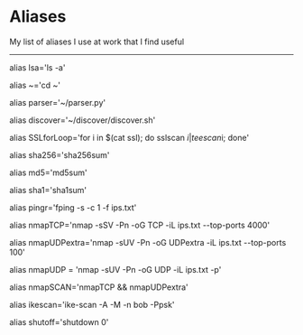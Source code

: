 # Aliases
My list of aliases I use at work that I find useful

---------------

alias lsa='ls -a'

alias ~='cd ~'

alias parser='~/parser.py'

alias discover='~/discover/discover.sh'

alias SSLforLoop='for i in $(cat ssl); do sslscan $i | tee scan$i; done'

alias sha256='sha256sum'

alias md5='md5sum'

alias sha1='sha1sum'

alias pingr='fping -s -c 1 -f ips.txt'

alias nmapTCP='nmap -sSV -Pn -oG TCP -iL ips.txt --top-ports 4000'

alias nmapUDPextra='nmap -sUV -Pn -oG UDPextra -iL ips.txt --top-ports 100'

alias nmapUDP = 'nmap -sUV -Pn -oG UDP -iL ips.txt -p'

alias nmapSCAN='nmapTCP && nmapUDPextra'

alias ikescan='ike-scan -A -M -n bob -Ppsk'

alias shutoff='shutdown 0'

